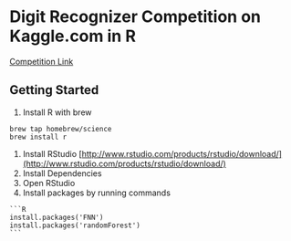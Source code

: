 # Digit Recognizer Competition on Kaggle.com in R
[Competition Link](http://www.kaggle.com/c/digit-recognizer)

## Getting Started
1. Install R with brew

  ```shell
  brew tap homebrew/science
  brew install r
  ```
1. Install RStudio
  [http://www.rstudio.com/products/rstudio/download/](http://www.rstudio.com/products/rstudio/download/)
1. Install Dependencies
  1. Open RStudio
  1. Install packages by running commands

    ```R
    install.packages('FNN')
    install.packages('randomForest')
    ```
